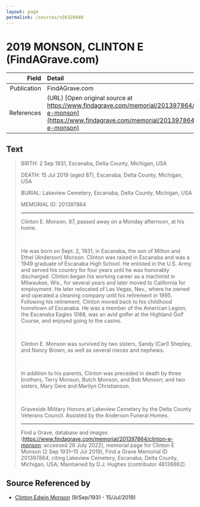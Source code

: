 ```yaml
---
layout: page
permalink: /sources/s56328940
---
```


# 2019 MONSON, CLINTON E (FindAGrave.com)

Field | Detail
---:|:---
Publication | FindAGrave.com
References | (URL) [Open original source at https://www.findagrave.com/memorial/201397864/clinton-e-monson](https://www.findagrave.com/memorial/201397864/clinton-e-monson)

## Text

> BIRTH: 2 Sep 1931, Escanaba, Delta County, Michigan, USA
>
> DEATH: 15 Jul 2019 (aged 87), Escanaba, Delta County, Michigan, USA
>
> BURIAL: Lakeview Cemetery, Escanaba, Delta County, Michigan, USA
>
> MEMORIAL ID: 201397864
>
> ---
>
> Clinton E. Monson, 87, passed away on a Monday afternoon, at his home. 
>
> <br/>
>
> He was born on Sept. 2, 1931, in Escanaba, the son of Milton and Ethel (Anderson) Monson. Clinton was raised in Escanaba and was a 1949 graduate of Escanaba High School. He enlisted in the U.S. Army and served his country for four years until he was honorably discharged. Clinton began his working career as a machinist in Milwaukee, Wis., for several years and later moved to California for employment. He later relocated of Las Vegas, Nev., where he owned and operated a cleaning company until his retirement in 1995. Following his retirement, Clinton moved back to his childhood hometown of Escanaba. He was a member of the American Legion, the Escanaba Eagles 1088, was an avid golfer at the Highland Golf Course, and enjoyed going to the casino.
>
> <br/>
>
> Clinton E. Monson was survived by two sisters, Sandy (Carl) Shepley, and Nancy Brown; as well as several nieces and nephews.
>
> <br/>
>
> In addition to his parents, Clinton was preceded in death by three brothers, Terry Monson, Butch Monson, and Bob Monson; and two sisters, Mary Gere and Marilyn Christianson.
>
> <br/>
>
> Graveside Military Honors at Lakeview Cemetery by the Delta County Veterans Council. Assisted by the Anderson Funeral Homes.
>
> ---
>
> Find a Grave, database and images (https://www.findagrave.com/memorial/201397864/clinton-e-monson: accessed 26 July 2022), memorial page for Clinton E Monson (2 Sep 1931–15 Jul 2019), Find a Grave Memorial ID 201397864, citing Lakeview Cemetery, Escanaba, Delta County, Michigan, USA; Maintained by D.J. Hughes (contributor 48138862).
>

## Source Referenced by

* [Clinton Edwin Monson](../people/@24393948@-clinton-edwin-monson-b1931-9-9-d2019-7-15.md) (9/Sep/1931 - 15/Jul/2019)
